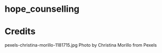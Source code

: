 # hope_counselling


# Credits
pexels-christina-morillo-1181715.jpg Photo by Christina Morillo from Pexels